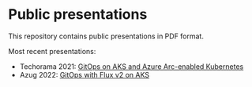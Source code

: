 # Public presentations

This repository contains public presentations in PDF format.

Most recent presentations:

- Techorama 2021: [GitOps on AKS and Azure Arc-enabled Kubernetes](https://github.com/gbaeke/presentations/blob/8b7b20c93dcdba840623637b85891252f70511bc/Techorama%202021/GitOps%20on%20AKS%20and%20Azure%20Arc%20enabled%20K8S.pdf)
- Azug 2022:  [GitOps with Flux v2 on AKS](https://github.com/gbaeke/presentations/blob/main/Azug%20(December%202022)/GitOps%20Kubernetes%20-%20Azug.pdf)
